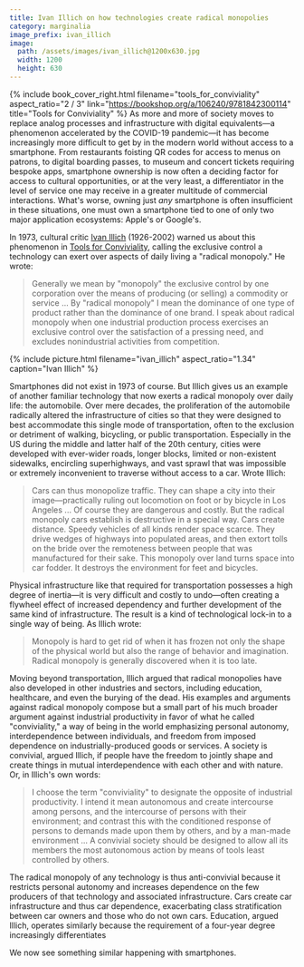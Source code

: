 ```yaml
---
title: Ivan Illich on how technologies create radical monopolies
category: marginalia
image_prefix: ivan_illich
image:
  path: /assets/images/ivan_illich@1200x630.jpg
  width: 1200
  height: 630
---
```


{% include book_cover_right.html filename="tools_for_conviviality" aspect_ratio="2 / 3" link="https://bookshop.org/a/106240/9781842300114" title="Tools for Conviviality" %} As more and more of society moves to replace analog processes and infrastructure with digital equivalents—a phenomenon accelerated by the COVID-19 pandemic—it has become increasingly more difficult to get by in the modern world without access to a smartphone. From restaurants foisting QR codes for access to menus on patrons, to digital boarding passes, to museum and concert tickets requiring bespoke apps, smartphone ownership is now often a deciding factor for access to cultural opportunities, or at the very least, a differentiator in the level of service one may receive in a greater multitude of commercial interactions. What's worse, owning just *any* smartphone is often insufficient in these situations, one must own a smartphone tied to one of only two major application ecosystems: Apple's or Google's.

In 1973, cultural critic [Ivan Illich](https://en.wikipedia.org/wiki/Ivan_Illich) (1926-2002) warned us about this phenomenon in [Tools for Conviviality](), calling the exclusive control a technology can exert over aspects of daily living a "radical monopoly." He wrote:

> Generally we mean by "monopoly" the exclusive control by one corporation over the means of producing (or selling) a commodity or service ... By "radical monopoly" I mean the dominance of one type of product rather than the dominance of one brand. I speak about radical monopoly when one industrial production process exercises an exclusive control over the satisfaction of a pressing need, and excludes nonindustrial activities from competition.

{% include picture.html filename="ivan_illich" aspect_ratio="1.34" caption="Ivan Illich" %}

Smartphones did not exist in 1973 of course. But Illich gives us an example of another familiar technology that now exerts a radical monopoly over daily life: the automobile. Over mere decades, the proliferation of the automobile radically altered the infrastructure of cities so that they were designed to best accommodate this single mode of transportation, often to the exclusion or detriment of walking, bicycling, or public transportation. Especially in the US during the middle and latter half of the 20th century, cities were developed with ever-wider roads, longer blocks, limited or non-existent sidewalks, encircling superhighways, and vast sprawl that was impossible or extremely inconvenient to traverse without access to a car. Wrote Illich:

> Cars can thus monopolize traffic. They can shape a city into their image—practically ruling out locomotion on foot or by bicycle in Los Angeles ... Of course they are dangerous and costly. But the radical monopoly cars establish is destructive in a special way. Cars create distance. Speedy vehicles of all kinds render space scarce. They drive wedges of highways into populated areas, and then extort tolls on the bride over the remoteness between people that was manufactured for their sake. This monopoly over land turns space into car fodder. It destroys the environment for feet and bicycles.

Physical infrastructure like that required for transportation possesses a high degree of inertia—it is very difficult and costly to undo—often creating a flywheel effect of increased dependency and further development of the same kind of infrastructure. The result is a kind of technological lock-in to a single way of being. As Illich wrote:

> Monopoly is hard to get rid of when it has frozen not only the shape of the physical world but also the range of behavior and imagination. Radical monopoly is generally discovered when it is too late.

Moving beyond transportation, Illich argued that radical monopolies have also developed in other industries and sectors, including education, healthcare, and even the burying of the dead. His examples and arguments against radical monopoly compose but a small part of his much broader argument against industrial productivity in favor of what he called "conviviality," a way of being in the world emphasizing personal autonomy, interdependence between individuals, and freedom from imposed dependence on industrially-produced goods or services. A society is convivial, argued Illich, if people have the freedom to jointly shape and create things in mutual interdependence with each other and with nature. Or, in Illich's own words:

> I choose the term "conviviality" to designate the opposite of industrial productivity. I intend it mean autonomous and create intercourse among persons, and the intercourse of persons with their environment; and contrast this with the conditioned response of persons to demands made upon them by others, and by a man-made environment ... A convivial society should be designed to allow all its members the most autonomous action by means of tools least controlled by others.

The radical monopoly of any technology is thus anti-convivial because it restricts personal autonomy and increases dependence on the few producers of that technology and associated infrastructure. Cars create car infrastructure and thus car dependence, exacerbating class stratification between car owners and those who do not own cars. Education, argued Illich, operates similarly because the requirement of a four-year degree increasingly differentiates

We now see something similar happening with smartphones.
